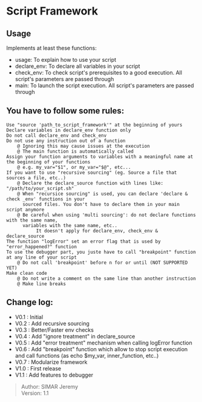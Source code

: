 #	Script Framework

## Usage

Implements at least these functions:
- usage:          To explain how to use your script
- declare_env:    To declare all variables in your script
- check_env:      To check script's prerequisites to a good execution. All script's parameters are passed through
- main:           To launch the script execution. All script's parameters are passed through
    
## You have to follow some rules:

    Use "source 'path_to_script_framework'" at the beginning of yours
    Declare variables in declare_env function only
    Do not call declare_env and check_env
    Do not use any instruction out of a function
        @ Ignoring this may cause issues at the execution
        @ The main function is automatically called
    Assign your function arguments to variables with a meaningful name at the beginning of your functions
        @ e.g. my_var="$1", or my_var="$@", etc...
    If you want to use "recursive sourcing" (eg. Source a file that sources a file, etc..)
        @ Declare the declare_source function with lines like: "/path/to/your_script.sh"
        @ When "recursice sourcing" is used, you can declare 'declare & check _env' functions in your 
          sourced files. You don't have to declare them in your main script anymore
        @ Be careful when using 'multi sourcing': do not declare functions with the same name,
          variables with the same name, etc.. 
               It doesn't apply for declare_env, check_env & declare_source
    The function "logError" set an error flag that is used by "error_happened?" function
    To use the debugger part, you juste have to call "breakpoint" function at any line of your script
        @ Do not call 'breakpoint' before n for or until (NOT SUPPORTED YET)
    Make clean code
        @ Do not write a comment on the same line than another instruction
        @ Make line breaks

## Change log:
- V0.1 : Initial
- V0.2 : Add recursive sourcing
- V0.3 : Better/Faster env checks
- V0.4 : Add "ignore treatment" in declare_source
- V0.5 : Add "error treatment" mechanism when calling logError function
- V0.6 : Add "breakpoint" function which allow to stop script execution and call functions (as echo $my_var, inner_function, etc..)
- V0.7 : Modularize framework
- V1.0 : First release
- V1.1 : Add features to debugger

> Author:     SIMAR Jeremy<br/>
> Version:    1.1
